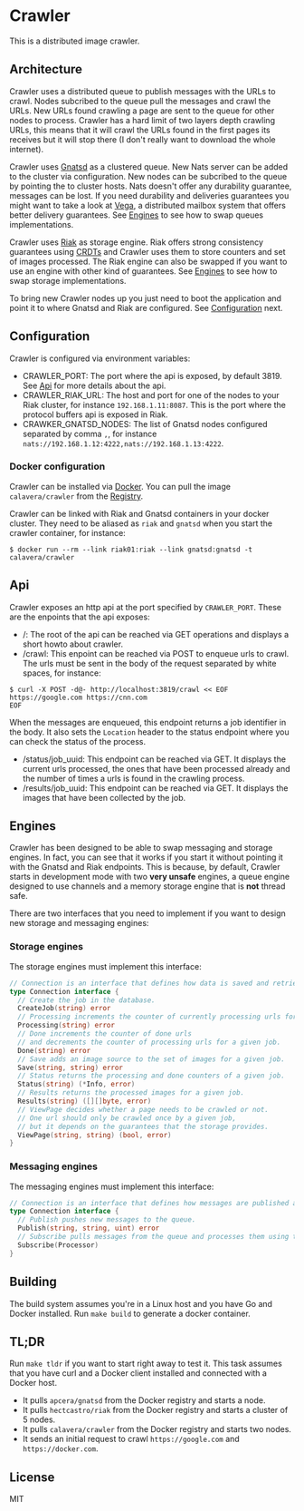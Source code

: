 # Crawler

This is a distributed image crawler.

## Architecture

Crawler uses a distributed queue to publish messages with the URLs to crawl. Nodes subcribed to the queue pull the messages and crawl the URLs.
New URLs found crawling a page are sent to the queue for other nodes to process. Crawler has a hard limit of two layers depth crawling URLs, this means that it will crawl the URLs found in the first pages its receives but it will stop there (I don't really want to download the whole internet).

Crawler uses [Gnatsd](http://nats.io) as a clustered queue. New Nats server can be added to the cluster via configuration. New nodes can be subcribed to the queue by pointing the to cluster hosts.
Nats doesn't offer any durability guarantee, messages can be lost. If you need durability and deliveries guarantees you might want to take a look at [Vega](https://github.com/vektra/vega), a distributed
mailbox system that offers better delivery guarantees. See [Engines](#engines) to see how to swap queues implementations.

Crawler uses [Riak](https://github.com/basho/riak) as storage engine. Riak offers strong consistency guarantees using [CRDTs](http://pagesperso-systeme.lip6.fr/Marc.Shapiro/papers/RR-6956.pdf) and Crawler uses them to store counters and set of images processed.
The Riak engine can also be swapped if you want to use an engine with other kind of guarantees. See [Engines](#engines) to see how to swap storage implementations.

To bring new Crawler nodes up you just need to boot the application and point it to where Gnatsd and Riak are configured. See [Configuration](#configuration) next.

## Configuration

Crawler is configured via environment variables:

- CRAWLER_PORT: The port where the api is exposed, by default 3819. See [Api](#api) for more details about the api.
- CRAWLER_RIAK_URL: The host and port for one of the nodes to your Riak cluster, for instance `192.168.1.11:8087`. This is the port where the protocol buffers api is exposed in Riak.
- CRAWKER_GNATSD_NODES: The list of Gnatsd nodes configured separated by comma `,`, for instance `nats://192.168.1.12:4222,nats://192.168.1.13:4222`.

### Docker configuration

Crawler can be installed via [Docker](https://docker.com). You can pull the image `calavera/crawler` from the [Registry](https://registry.hub.docker.com/u/calavera/crawler).

Crawler can be linked with Riak and Gnatsd containers in your docker cluster. They need to be aliased as `riak` and `gnatsd` when you start the crawler container, for instance:

```
$ docker run --rm --link riak01:riak --link gnatsd:gnatsd -t calavera/crawler
```

## Api

Crawler exposes an http api at the port specified by `CRAWLER_PORT`. These are the enpoints that the api exposes:

- /: The root of the api can be reached via GET operations and displays a short howto about crawler.
- /crawl: This enpoint can be reached via POST to enqueue urls to crawl. The urls must be sent in the body of the request separated by white spaces, for instance:

```
$ curl -X POST -d@- http://localhost:3819/crawl << EOF
https://google.com https://cnn.com
EOF
```

When the messages are enqueued, this endpoint returns a job identifier in the body. It also sets the `Location` header to the status endpoint where you can check the status of the process.

- /status/job_uuid: This endpoint can be reached via GET. It displays the current urls processed, the ones that have been processed already and the number of times a urls is found in the crawling process.
- /results/job_uuid: This endpoint can be reached via GET. It displays the images that have been collected by the job.

## Engines

Crawler has been designed to be able to swap messaging and storage engines. In fact, you can see that it works if you start it without pointing it with the Gnatsd and Riak endpoints.
This is because, by default, Crawler starts in development mode with two **very unsafe** engines, a queue engine designed to use channels and a memory storage engine that is **not** thread safe.

There are two interfaces that you need to implement if you want to design new storage and messaging engines:

### Storage engines

The storage engines must implement this interface:

```go
// Connection is an interface that defines how data is saved and retrieved from a storage.
type Connection interface {
  // Create the job in the database.
  CreateJob(string) error
  // Processing increments the counter of currently processing urls for a given job.
  Processing(string) error
  // Done increments the counter of done urls
  // and decrements the counter of processing urls for a given job.
  Done(string) error
  // Save adds an image source to the set of images for a given job.
  Save(string, string) error
  // Status returns the processing and done counters of a given job.
  Status(string) (*Info, error)
  // Results returns the processed images for a given job.
  Results(string) ([][]byte, error)
  // ViewPage decides whether a page needs to be crawled or not.
  // One url should only be crawled once by a given job,
  // but it depends on the guarantees that the storage provides.
  ViewPage(string, string) (bool, error)
}
```

### Messaging engines

The messaging engines must implement this interface:

```go
// Connection is an interface that defines how messages are published are received from a queue.
type Connection interface {
  // Publish pushes new messages to the queue.
  Publish(string, string, uint) error
  // Subscribe pulls messages from the queue and processes them using the processor function.
  Subscribe(Processor)
}
```

## Building

The build system assumes you're in a Linux host and you have Go and Docker installed. Run `make build` to generate a docker container.

## TL;DR

Run `make tldr` if you want to start right away to test it. This task assumes that you have curl and a Docker client installed and connected with a Docker host.

- It pulls `apcera/gnatsd` from the Docker registry and starts a node.
- It pulls `hectcastro/riak` from the Docker registry and starts a cluster of 5 nodes.
- It pulls `calavera/crawler` from the Docker registry and starts two nodes.
- It sends an initial request to crawl `https://google.com` and `https://docker.com`.

## License

MIT
